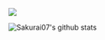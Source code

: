 ![](https://komarev.com/ghpvc/?username=sakurai07)

![Sakurai07's github stats](https://github-readme-stats.vercel.app/api?username=Sakurai07&count_private=true&theme=)

